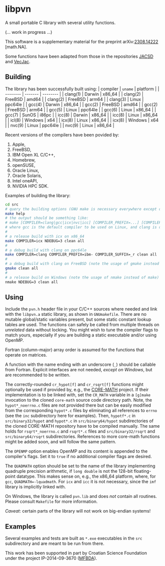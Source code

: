 # libpvn
A small portable C library with several utility functions.

(... work in progress ...)

This software is a supplementary material for the preprint
arXiv:[2308.14222](https://arxiv.org/abs/2308.14222 "Accurate complex Jacobi rotations") \[math.NA\].

Some functions have been adapted from those in the repositories [JACSD](https://github.com/venovako/JACSD) and [VecJac](https://github.com/venovako/VecJac).

## Building

The library has been successfully built using:
| compiler | `uname` | platform |
| -------- | ------- | -------- |
| clang(1) | Darwin  | x86_64   |
| clang(2) | FreeBSD | amd64    |
| clang(2) | FreeBSD | arm64    |
| clang(3) | Linux   | ppc64le  |
| gcc(4)   | Darwin  | x86_64   |
| gcc(2)   | FreeBSD | amd64    |
| gcc(2)   | FreeBSD | arm64    |
| gcc(5)   | Linux   | ppc64le  |
| gcc(6)   | Linux   | x86_64   |
| gcc(7)   | SunOS   | i86pc    |
| icc(8)   | Darwin  | x86_64   |
| icc(8)   | Linux   | x86_64   |
| icl(8)   | Windows | x64      |
| icx(8)   | Linux   | x86_64   |
| icx(8)   | Windows | x64      |
| nvc(9)   | Linux   | ppc64le  |
| nvc(9)   | Linux   | x86_64   |

Recent versions of the compilers have been povided by:
1. Apple,
2. FreeBSD,
3. IBM Open XL C/C++,
4. Homebrew,
5. openSUSE,
6. Oracle Linux,
7. Oracle Solaris,
8. Intel oneAPI,
9. NVIDIA HPC SDK.

Examples of building the library:
```bash
cd src
# query the building options (GNU make is necessary everywhere except on Windows)
make help
# the output should be something like:
# make [COMPILER=clang|gcc|icx|nvc|icc] [COMPILER_PREFIX=...] [COMPILER_SUFFIX=...] [NDEBUG=0|1|2|3|...] [VECLEN=...] [CR_MATH=...] [OPENMP=...] [QUADMATH=-lquadmath] [all|clean|help]
# where gcc is the default compiler to be used on Linux, and clang is otherwise
#
# a release build with icx on x86_64
make COMPILER=icx NDEBUG=3 clean all
#
# a debug build with clang on ppc64le
make COMPILER=clang COMPILER_PREFIX=ibm- COMPILER_SUFFIX=_r clean all
#
# a debug build with clang on FreeBSD (note the usage of gmake instead of make)
gmake clean all
#
# a release build on Windows (note the usage of nmake instead of make)
nmake NDEBUG=3 clean all
```

## Using

Include the `pvn.h` header file in your C/C++ sources where needed and link with the `libpvn.a` static library, as shown in `GNUmakefile`.
There are no mutable global/static variables present, but some static constant lookup tables are used.
The functions can safely be called from multiple threads on *unrelated* data without locking.
You might wish to tune the compiler flags to match yours, especially if you are building a static executable and/or using OpenMP.

Fortran (column-major) array order is assumed for the functions that operate on matrices.

A function with the name ending with an underscore (`_`) should be callable from Fortran.
Explicit interfaces are not needed, *except on Windows*, but are recommended to be written.

The correctly-rounded `cr_hypot[f]` and `cr_rsqrt[f]` functions might optionally be used if provided by, e.g., the [CORE-MATH](https://core-math.gitlabpages.inria.fr) project.
If their implementation is to be linked with, set the `CR_MATH` variable in a `[g]make` invocation to the cloned `core-math` source code directory path.
Note, the `hypot*_noerrno.c` files are not provided there but can be easily modified from the corresponding `hypot*.c` files by eliminating all references to `errno` (see the `inc` subdirectory here for examples).
Then, `hypotf*.c` in `src/binary32/hypot` and `hypot*.c` in `src/binary64/hypot` subdirectories of the cloned CORE-MATH repository have to be compiled manually.
The same holds for `rsqrt*_noerrno.c` and `rsqrt*.c` files and `src/binary32/rsqrt` and `src/binary64/rsqrt` subdirectories.
References to more core-math functions might be added soon, and will follow the same pattern.

The `OPENMP` option enables OpenMP and its content is appended to the compiler's flags.
Set it to `true` if no additional compiler flags are desired.

The `QUADMATH` option should be set to the name of the library implementing quadruple precision arithmetic, if `long double` is not the 128-bit floating-point datatype.
This makes sense on, e.g., the x86_64 platform, where, for `gcc`, `QUADMATH=-lquadmath`.
For `icx` and `icc` it is not necessary, since the `imf` library is implicitly linked with.

On Windows, the library is called `pvn.lib` and does *not* contain all routines.
Please consult `Makefile` for more information.

*Caveat*: certain parts of the library will not work on big-endian systems!

## Examples

Several examples and tests are built as `*.exe` executables in the `src` subdirectory and are meant to be run from there.

This work has been supported in part by Croatian Science Foundation under the project IP-2014-09-3670 ([MFBDA](https://web.math.pmf.unizg.hr/mfbda/)).
